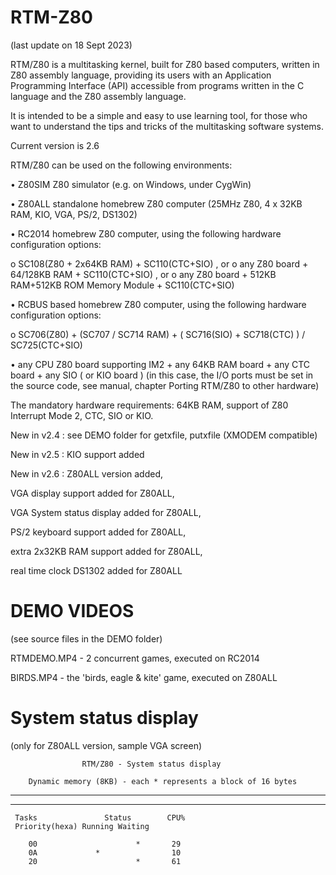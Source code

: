 # RTM-Z80

(last update on 18 Sept 2023)

RTM/Z80 is a multitasking kernel, built for Z80 based computers, written in Z80 assembly language, providing its users with an Application Programming Interface (API) accessible from programs written in the C language and the Z80 assembly language.

It is intended to be a simple and easy to use learning tool, for those who want to understand the tips and tricks of the multitasking software systems.

Current version is 2.6 

RTM/Z80 can be used on the following environments:

• Z80SIM Z80 simulator (e.g. on Windows, under CygWin)

• Z80ALL standalone homebrew Z80 computer (25MHz Z80, 4 x 32KB RAM, KIO, VGA, PS/2, DS1302)

• RC2014 homebrew Z80 computer, using the following hardware configuration options:

  o SC108(Z80 + 2x64KB RAM) + SC110(CTC+SIO) , or
  o any Z80 board + 64/128KB RAM + SC110(CTC+SIO) , or
  o any Z80 board + 512KB RAM+512KB ROM Memory Module + SC110(CTC+SIO)

• RCBUS based homebrew Z80 computer, using the following hardware configuration options:

  o SC706(Z80) + (SC707 / SC714 RAM) + ( SC716(SIO) + SC718(CTC) ) / SC725(CTC+SIO) 

• any CPU Z80 board supporting IM2 + any 64KB RAM board + any CTC board + any SIO ( or KIO board ) (in this case, the I/O ports must be set in the source code, see manual, chapter Porting RTM/Z80 to other hardware)

The mandatory hardware requirements: 64KB RAM, support of Z80 Interrupt Mode 2, CTC, SIO or KIO.   

New in v2.4 : see DEMO folder for getxfile, putxfile (XMODEM compatible)

New in v2.5 : 
KIO support added

New in v2.6 :
Z80ALL version added, 

VGA display support added for Z80ALL, 

VGA System status display added for Z80ALL, 

PS/2 keyboard support added for Z80ALL, 

extra 2x32KB RAM support added for Z80ALL,

real time clock DS1302 added for Z80ALL

# DEMO VIDEOS 

(see source files in the DEMO folder)

RTMDEMO.MP4 - 2 concurrent games, executed on RC2014

BIRDS.MP4 - the 'birds, eagle & kite' game, executed on Z80ALL

# System status display

(only for Z80ALL version, sample VGA screen)
 
                    RTM/Z80 - System status display

        Dynamic memory (8KB) - each * represents a block of 16 bytes
 *************************************
 *****************                                           *************



     Tasks               Status        CPU%
     Priority(hexa) Running Waiting	

        00                      *       29
        0A             *                10
        20                      *       61
